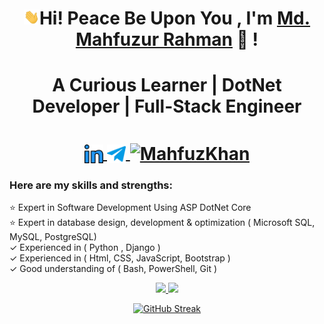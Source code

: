 <h1 align="center"><img src="https://github.com/gitsdeepak/gitsdeepak/blob/master/Assets/Hi.gif" width="25px">Hi! Peace Be Upon You , I'm <a href="https://github.com/Mahfuzpust">Md. Mahfuzur Rahman</a> 🐬 !</h1>
<h1 align="center">
A Curious Learner | DotNet Developer | Full-Stack Engineer 
</h1>
<h1 align="center">
<!-- <a href="https://www.upwork.com/o/profiles/users/~0107ef3405bffbe57e/" target="_blank">
  <img align="center" alt="https://www.upwork.com/o/profiles/users/~0107ef3405bffbe57e/" width="100px" src="img/upwork.png" />
</a> -->
<a href="https://www.linkedin.com/in/mahfuz0225/">
  <img align="center" alt="https://www.linkedin.com/in/mahfuz0225/" width="30px" src="img/linkedin.png" />
</a>
<a href="https://www.t.me/Mahfuz0225">
  <img align="center" alt="https://www.t.me/Mahfuz0225" width="30px" src="img/telegram2.png" />
</a>
<!-- <a href="https://stackoverflow.com/users/12216779/sk-shahriar-ahmed-raka">
  <img align="center" alt="https://stackoverflow.com/users/12216779/sk-shahriar-ahmed-raka" width="35px"  src="img/stackoverflow.png" />
</a> -->
  <a href="https://twitter.com/MahfuzKhan" target="blank"><img align="center" src="https://raw.githubusercontent.com/rahuldkjain/github-profile-readme-generator/master/src/images/icons/Social/twitter.svg" alt="MahfuzKhan" height="30" width="40" />
  </a>
<!-- <a href="https://www.kaggle.com/shahriarraka" target="blank"><img  align="center" src="https://raw.githubusercontent.com/rahuldkjain/github-profile-readme-generator/master/src/images/icons/Social/kaggle.svg" alt="https://www.kaggle.com/shahriarraka" height="30" width="40" />
  </a> -->
<!-- <a href="https://medium.com/@shahriarraka" target="blank"><img align="center" src="https://raw.githubusercontent.com/rahuldkjain/github-profile-readme-generator/master/src/images/icons/Social/medium.svg" alt="@medium" height="30" width="40" />
  </a> -->
<!-- <a href="https://leetcode.com/AhmedRaka/" target="blank"><img align="center" src="https://raw.githubusercontent.com/rahuldkjain/github-profile-readme-generator/master/src/images/icons/Social/leet-code.svg" alt="https://leetcode.com/" height="30" width="40" />
  </a> -->
<!-- <a href="https://raka.hashnode.dev/">
  <img align="center" alt="https://raka.hashnode.dev/" width="150px" src="img/hashnode2.png" />
</a> -->
</h1>

### Here are my skills and strengths:

⭐️ Expert in Software Development Using ASP DotNet Core  <br/>
⭐️ Expert in database design, development & optimization ( Microsoft SQL, MySQL, PostgreSQL)<br/>
✓ Experienced in ( Python , Django )<br/>
✓ Experienced in ( Html, CSS, JavaScript, Bootstrap )<br/>
✓ Good understanding of (  Bash, PowerShell, Git )<br/>


<div align="center">
  <a href="https://github.com/Mahfuzpust">
    <img height="180em"
      src="https://github-readme-stats.vercel.app/api?username=Mahfuzpust&show_icons=true&theme=dark&include_all_commits=true&count_private=true" />
    <img height="180em"
      src="https://github-readme-stats.vercel.app/api/top-langs/?username=MahfuzpustMahfuzpust&layout=compact&langs_count=10&theme=dark" />
</div>
 <div align="center">
   
[![GitHub Streak](https://github-readme-streak-stats.herokuapp.com?user=Mahfuzpust&theme=dark&date_format=M%20j%5B%2C%20Y%5D)](https://git.io/streak-stats) 
  </div>
